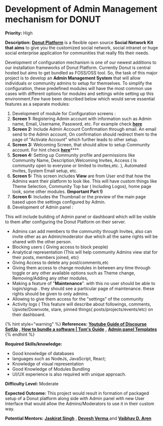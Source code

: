 # Development of Admin Management mechanism for DONUT

**Priority:** High

**Description:** [**Donut Platform**](https://github.com/codeuino/Social-Platform-Donut) is a flexible open source **Social Network Kit that aims** to give you the customized social network, social intranet or huge social enterprise application for communities that really fits their needs.

Development of configuration mechanism is one of our newest additions to our installation frameworks of Donut Platform. Currently Donut is central hosted but aims to get bundled as FOSS/OSS tool. So, the task of this major project is to develop an **Admin Management System** that will allow individuals or community admins to setup for themselves. To simplify the configuration, these predefined modules will have the most common use cases with different options for modules and settings while setting up this environment.Few have been described below which would serve essential features as a separate modules:

1. Development of module for Configuration screens :
2. **Screen 1:** Registering Admin account with information such as Admin name, Email, Username, Password, etc. For example check [**here**](https://www.tecmint.com/wp-content/uploads/2018/05/Create-New-Discourse-Account.png)
3. **Screen 2:** Include Admin Account Confirmation through email. An email send to the Admin account, On confirmation should redirect them to the page of "Activate Account" which further leads to other setup.
4. **Screen 3:** Welcoming Screen, that should allow to setup Community account.  For hint check [**here**](https://support.patreon.com/hc/article_attachments/360027026912/Image_2019-04-24_at_9.25.35_AM.png)\*\*\*\*
5. **Screen 4:** Setting up Community profile and permissions like Community Name, Description,Welcoming Invites, Access \( Is community open to everyone or limited to invites,etc. \), Automated Invites, System Email setup, etc.
6. **Screen 5:** This screen includes **View** are from User end that how the Admins want their platform to look like. This will have custom things like Theme Selection, Community Top bar \( Including Logos\), home page look, some other modules. **\(Important Part !\)**
7. **Screen 6:** Includes the Thumbnail or the preview of the main page based upon the settings configured by Admin.
8. Development of Admin panel :

This will include building of Admin panel or dashboard which will be visible to them after configuring the Donut Platform on their server.

* Admins can add members to the community through Invites, also can invite other as an Admin/moderator due which all the same rights will be shared with the other person.
* Blocking users \( Giving access to block people\)
* Analytical representation \(This will help community Admins view stat for their posts, members joined, etc\)
* Giving Access to delete any post/comments,etc
* Giving them access to change modules in between any time through toggle or any other available options such as Theme change, Removing/Adding any other modules,
* Making a feature of "**Maintenance**". with this no user should be able to login/signup . they should see a particular page of maintenance. these rights should be given to only admins.
* Allowing to give them access for the "settings" of the community
* Activity logs \( This feature will describe about followings, comments, Upvote/Downvote, stare, pinned things\( posts/projects/events/etc\) on their dashboard.

{% hint style="warning" %}
**References:** [**Youtube Guide of Discourse SetUp**](https://www.youtube.com/watch?v=sjFlBgSiyCY) **,** [**How to bundle a software \| Tom's Guide**](https://forums.tomsguide.com/threads/how-to-bundle-software-in-one-installer.310629/) **,** [**Admin panel Templates**](https://colorlib.com/wp/admin-panel-templates/)
{% endhint %}

**Required Skills/knowledge:**

* Good knowledge of databases
* languages such as NodeJs, JavaScript, React;
* Knowledge of visual representation
* Good Knowledge of Modules Bundling
* UI/UX experience is also required with unique approach.

**Difficulty Level:** Moderate

**Expected Outcome:** This project would result in formation of packaged setup of a Donut platform along side with Admin panel with new User Interface that would allow the Admins/Moderators to use it in their custom way.

**Potential Mentors:** [**Jaskirat Singh**](https://github.com/jaskirat2000) , [**Devesh Verma** ](https://github.com/devesh-verma) and [**Vaibhav D. Aren**](https://github.com/vaibhavdaren)

